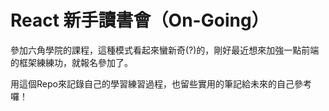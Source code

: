 # React 新手讀書會（On-Going）

參加六角學院的課程，這種模式看起來蠻新奇(?)的，剛好最近想來加強一點前端的框架練練功，就報名參加了。

用這個Repo來記錄自己的學習練習過程，也留些實用的筆記給未來的自己參考囉！